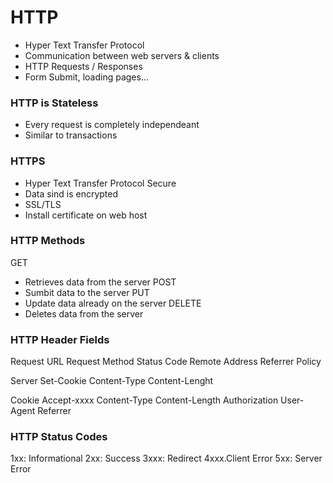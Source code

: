 # HTTP
- Hyper Text Transfer Protocol
- Communication between web servers & clients
- HTTP Requests / Responses
- Form Submit, loading pages...

### HTTP is Stateless
- Every request is completely independeant
- Similar to transactions

### HTTPS
- Hyper Text Transfer Protocol Secure
- Data sind is encrypted
- SSL/TLS
- Install certificate on web host

### HTTP Methods
GET
- Retrieves data from the server
POST
- Sumbit data to the server
PUT
- Update data already on the server
DELETE
- Deletes data from the server

### HTTP Header Fields
Request URL
Request Method
Status Code
Remote Address
Referrer Policy

Server
Set-Cookie
Content-Type
Content-Lenght

Cookie
Accept-xxxx
Content-Type
Content-Length
Authorization
User-Agent
Referrer

### HTTP Status Codes
1xx: Informational
 2xx:  Success
3xxx: Redirect
4xxx.Client Error
5xx: Server Error

